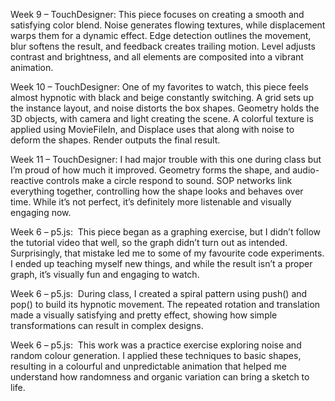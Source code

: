 Week 9 – TouchDesigner: This piece focuses on creating a smooth and satisfying color blend. Noise generates flowing textures, while displacement warps them for a dynamic effect. Edge detection outlines the movement, blur softens the result, and feedback creates trailing motion. Level adjusts contrast and brightness, and all elements are composited into a vibrant animation.

Week 10 – TouchDesigner: One of my favorites to watch, this piece feels almost hypnotic with black and beige constantly switching. A grid sets up the instance layout, and noise distorts the box shapes. Geometry holds the 3D objects, with camera and light creating the scene. A colorful texture is applied using MovieFileIn, and Displace uses that along with noise to deform the shapes. Render outputs the final result.

Week 11 – TouchDesigner: I had major trouble with this one during class but I’m proud of how much it improved. Geometry forms the shape, and audio-reactive controls make a circle respond to sound. SOP networks link everything together, controlling how the shape looks and behaves over time. While it’s not perfect, it’s definitely more listenable and visually engaging now.

Week 6 – p5.js:  This piece began as a graphing exercise, but I didn’t follow the tutorial video that well, so the graph didn’t turn out as intended. Surprisingly, that mistake led me to some of my favourite code experiments. I ended up teaching myself new things, and while the result isn’t a proper graph, it’s visually fun and engaging to watch.

Week 6 – p5.js:  During class, I created a spiral pattern using push() and pop() to build its hypnotic movement. The repeated rotation and translation made a visually satisfying and pretty effect, showing how simple transformations can result in complex designs.

Week 6 – p5.js:  This work was a practice exercise exploring noise and random colour generation. I applied these techniques to basic shapes, resulting in a colourful and unpredictable animation that helped me understand how randomness and organic variation can bring a sketch to life.
